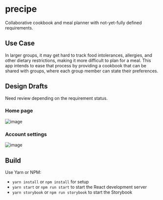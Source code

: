 # precipe
Collaborative cookbook and meal planner with not-yet-fully defined requirements.

## Use Case

In larger groups, it may get hard to track food intolerances, allergies, and other dietary restrictions, making it more difficult to plan for a meal. This app intends to ease that process by providing a cookbook that can be shared with groups, where each group member can state their preferences.

## Design Drafts
Need review depending on the requirement status.

### Home page
![image](https://i.ibb.co/QMgsQMq/Home-A.png)

### Account settings
![image](https://i.ibb.co/VDqkBCw/Account-B.png)

## Build

Use Yarn or NPM:

- `yarn install` or `npm install` for setup
- `yarn start` or `npm run start` to start the React development server
- `yarn storybook` or `npm run storybook` to start the Storybook
